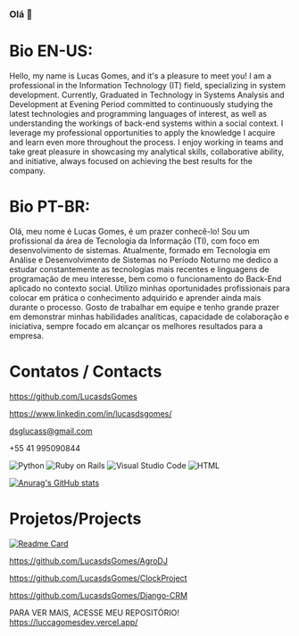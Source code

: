 ### Olá 👋

# Bio EN-US:
Hello, my name is Lucas Gomes, and it's a pleasure to meet you!
I am a professional in the Information Technology (IT) field, specializing in system development. Currently, Graduated in Technology in Systems Analysis and Development at Evening Period committed to continuously studying the latest technologies and programming languages of interest, as well as understanding the workings of back-end systems within a social context. I leverage my professional opportunities to apply the knowledge I acquire and learn even more throughout the process. I enjoy working in teams and take great pleasure in showcasing my analytical skills, collaborative ability, and initiative, always focused on achieving the best results for the company.

# Bio PT-BR:

Olá, meu nome é Lucas Gomes, é um prazer conhecê-lo! 
Sou um profissional da área de Tecnologia da Informação (TI), com foco em desenvolvimento de sistemas. Atualmente, formado em Tecnologia em Análise e Desenvolvimento de Sistemas no Período Noturno me dedico a estudar constantemente as tecnologias mais recentes e linguagens de programação de meu interesse, bem como o funcionamento do Back-End aplicado no contexto social. Utilizo minhas oportunidades profissionais para colocar em prática o conhecimento adquirido e aprender ainda mais durante o processo. Gosto de trabalhar em equipe e tenho grande prazer em demonstrar minhas habilidades analíticas, capacidade de colaboração e iniciativa, sempre focado em alcançar os melhores resultados para a empresa.

# Contatos / Contacts

https://github.com/LucasdsGomes

https://www.linkedin.com/in/lucasdsgomes/

dsglucass@gmail.com

+55 41 995090844

![Python](https://img.shields.io/badge/Python-FFD43B?style=for-the-badge&logo=python&logoColor=blue)
![Ruby on Rails](https://img.shields.io/badge/Ruby_on_Rails-CC0000?style=for-the-badge&logo=ruby-on-rails&logoColor=white)
![Visual Studio Code](https://img.shields.io/badge/VSCode-0078D4?style=for-the-badge&logo=visual%20studio%20code&logoColor=white)
![HTML](https://img.shields.io/badge/HTML5-E34F26?style=for-the-badge&logo=html5&logoColor=white)

[![Anurag's GitHub stats](https://github-readme-stats.vercel.app/api?username=LucasdsGomes)](https://github.com/anuraghazra/github-readme-stats)

# Projetos/Projects

[![Readme Card](https://github-readme-stats.vercel.app/api/pin/?username=LucasdsGomes&repo=LucasdsGomes.github.io)](https://github.com/anuraghazra/github-readme-stats)

https://github.com/LucasdsGomes/AgroDJ

https://github.com/LucasdsGomes/ClockProject

https://github.com/LucasdsGomes/Django-CRM

PARA VER MAIS, ACESSE MEU REPOSITÓRIO!
https://luccagomesdev.vercel.app/
